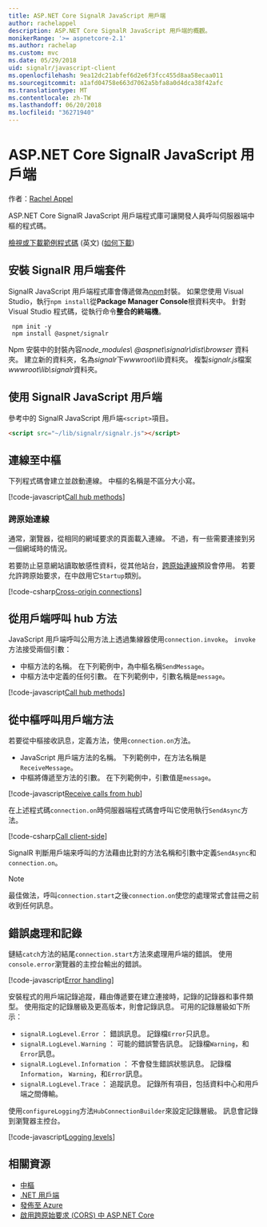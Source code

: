 ```yaml
---
title: ASP.NET Core SignalR JavaScript 用戶端
author: rachelappel
description: ASP.NET Core SignalR JavaScript 用戶端的概觀。
monikerRange: '>= aspnetcore-2.1'
ms.author: rachelap
ms.custom: mvc
ms.date: 05/29/2018
uid: signalr/javascript-client
ms.openlocfilehash: 9ea12dc21abfef6d2e6f3fcc455d8aa58ecaa011
ms.sourcegitcommit: a1afd04758e663d7062a5bfa8a0d4dca38f42afc
ms.translationtype: MT
ms.contentlocale: zh-TW
ms.lasthandoff: 06/20/2018
ms.locfileid: "36271940"
---
```

# <a name="aspnet-core-signalr-javascript-client"></a>ASP.NET Core SignalR JavaScript 用戶端

作者：[Rachel Appel](http://twitter.com/rachelappel)

ASP.NET Core SignalR JavaScript 用戶端程式庫可讓開發人員呼叫伺服器端中樞的程式碼。

[檢視或下載範例程式碼](https://github.com/aspnet/Docs/tree/live/aspnetcore/signalr/javascript-client/sample) \(英文\) ([如何下載](xref:tutorials/index#how-to-download-a-sample))

## <a name="install-the-signalr-client-package"></a>安裝 SignalR 用戶端套件

SignalR JavaScript 用戶端程式庫會傳遞做為[npm](https://www.npmjs.com/)封裝。 如果您使用 Visual Studio，執行`npm install`從**Package Manager Console**根資料夾中。 針對 Visual Studio 程式碼，從執行命令**整合的終端機**。

  ```console
   npm init -y
   npm install @aspnet/signalr
  ```

Npm 安裝中的封裝內容*node_modules\\ @aspnet\signalr\dist\browser* 資料夾。 建立新的資料夾，名為*signalr*下*wwwroot\\lib*資料夾。 複製*signalr.js*檔案*wwwroot\lib\signalr*資料夾。

## <a name="use-the-signalr-javascript-client"></a>使用 SignalR JavaScript 用戶端

參考中的 SignalR JavaScript 用戶端`<script>`項目。

```html
<script src="~/lib/signalr/signalr.js"></script>
```

## <a name="connect-to-a-hub"></a>連線至中樞

下列程式碼會建立並啟動連線。 中樞的名稱是不區分大小寫。

[!code-javascript[Call hub methods](javascript-client/sample/wwwroot/js/chat.js?range=9-12,28)]

### <a name="cross-origin-connections"></a>跨原始連線

通常，瀏覽器，從相同的網域要求的頁面載入連線。 不過，有一些需要連接到另一個網域時的情況。

若要防止惡意網站讀取敏感性資料，從其他站台，[跨原始連線](xref:security/cors)預設會停用。 若要允許跨原始要求，在中啟用它`Startup`類別。

[!code-csharp[Cross-origin connections](javascript-client/sample/Startup.cs?highlight=29-35,56)]

## <a name="call-hub-methods-from-client"></a>從用戶端呼叫 hub 方法

JavaScript 用戶端呼叫公用方法上透過集線器使用`connection.invoke`。 `invoke`方法接受兩個引數：

* 中樞方法的名稱。 在下列範例中，為中樞名稱`SendMessage`。
* 中樞方法中定義的任何引數。 在下列範例中，引數名稱是`message`。

[!code-javascript[Call hub methods](javascript-client/sample/wwwroot/js/chat.js?range=24)]

## <a name="call-client-methods-from-hub"></a>從中樞呼叫用戶端方法

若要從中樞接收訊息，定義方法，使用`connection.on`方法。

* JavaScript 用戶端方法的名稱。 下列範例中，在方法名稱是`ReceiveMessage`。
* 中樞將傳遞至方法的引數。 在下列範例中，引數值是`message`。

[!code-javascript[Receive calls from hub](javascript-client/sample/wwwroot/js/chat.js?range=14-19)]

在上述程式碼`connection.on`時伺服器端程式碼會呼叫它使用執行`SendAsync`方法。

[!code-csharp[Call client-side](javascript-client/sample/hubs/chathub.cs?range=8-11)]

SignalR 判斷用戶端来呼叫的方法藉由比對的方法名稱和引數中定義`SendAsync`和`connection.on`。

> [!NOTE]
> 最佳做法，呼叫`connection.start`之後`connection.on`使您的處理常式會註冊之前收到任何訊息。

## <a name="error-handling-and-logging"></a>錯誤處理和記錄

鏈結`catch`方法的結尾`connection.start`方法來處理用戶端的錯誤。 使用`console.error`瀏覽器的主控台輸出的錯誤。

[!code-javascript[Error handling](javascript-client/sample/wwwroot/js/chat.js?range=28)]

安裝程式的用戶端記錄追蹤，藉由傳遞要在建立連接時，記錄的記錄器和事件類型。 使用指定的記錄層級及更高版本，則會記錄訊息。 可用的記錄層級如下所示：

* `signalR.LogLevel.Error` ： 錯誤訊息。 記錄檔`Error`只訊息。
* `signalR.LogLevel.Warning` ： 可能的錯誤警告訊息。 記錄檔`Warning`，和`Error`訊息。
* `signalR.LogLevel.Information` ： 不會發生錯誤狀態訊息。 記錄檔`Information`， `Warning`，和`Error`訊息。
* `signalR.LogLevel.Trace` ： 追蹤訊息。 記錄所有項目，包括資料中心和用戶端之間傳輸。

使用`configureLogging`方法`HubConnectionBuilder`來設定記錄層級。 訊息會記錄到瀏覽器主控台。

[!code-javascript[Logging levels](javascript-client/sample/wwwroot/js/chat.js?range=9-12)]

## <a name="related-resources"></a>相關資源

* [中樞](xref:signalr/hubs)
* [.NET 用戶端](xref:signalr/dotnet-client)
* [發佈至 Azure](xref:signalr/publish-to-azure-web-app)
* [啟用跨原始要求 (CORS) 中 ASP.NET Core](xref:security/cors)